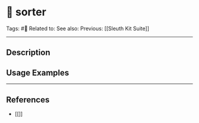 # 💢 sorter
Tags: #💢
Related to: 
See also: 
Previous: [[Sleuth Kit Suite]]

---
## Description


## Usage Examples


---
## References
- [[]]